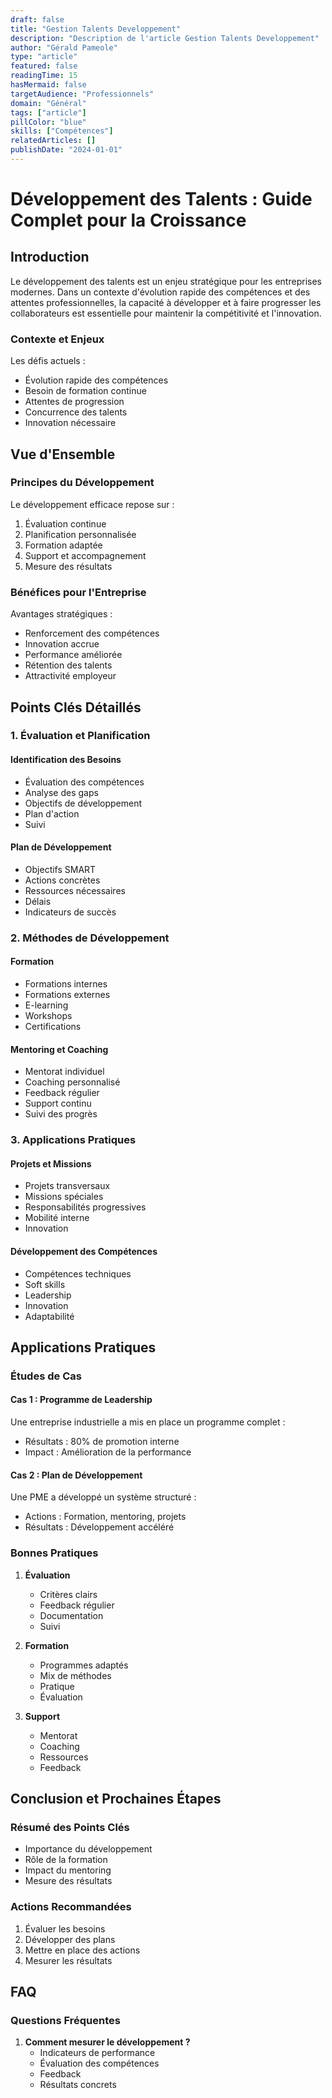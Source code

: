 ```yaml
---
draft: false
title: "Gestion Talents Developpement"
description: "Description de l'article Gestion Talents Developpement"
author: "Gérald Pameole"
type: "article"
featured: false
readingTime: 15
hasMermaid: false
targetAudience: "Professionnels"
domain: "Général"
tags: ["article"]
pillColor: "blue"
skills: ["Compétences"]
relatedArticles: []
publishDate: "2024-01-01"
---
```





# Développement des Talents : Guide Complet pour la Croissance

## Introduction

Le développement des talents est un enjeu stratégique pour les entreprises modernes. Dans un contexte d'évolution rapide des compétences et des attentes professionnelles, la capacité à développer et à faire progresser les collaborateurs est essentielle pour maintenir la compétitivité et l'innovation.

### Contexte et Enjeux

Les défis actuels :

- Évolution rapide des compétences
- Besoin de formation continue
- Attentes de progression
- Concurrence des talents
- Innovation nécessaire

## Vue d'Ensemble

### Principes du Développement

Le développement efficace repose sur :

1. Évaluation continue
2. Planification personnalisée
3. Formation adaptée
4. Support et accompagnement
5. Mesure des résultats

### Bénéfices pour l'Entreprise

Avantages stratégiques :

- Renforcement des compétences
- Innovation accrue
- Performance améliorée
- Rétention des talents
- Attractivité employeur

## Points Clés Détaillés

### 1. Évaluation et Planification

#### Identification des Besoins

- Évaluation des compétences
- Analyse des gaps
- Objectifs de développement
- Plan d'action
- Suivi

#### Plan de Développement

- Objectifs SMART
- Actions concrètes
- Ressources nécessaires
- Délais
- Indicateurs de succès

### 2. Méthodes de Développement

#### Formation

- Formations internes
- Formations externes
- E-learning
- Workshops
- Certifications

#### Mentoring et Coaching

- Mentorat individuel
- Coaching personnalisé
- Feedback régulier
- Support continu
- Suivi des progrès

### 3. Applications Pratiques

#### Projets et Missions

- Projets transversaux
- Missions spéciales
- Responsabilités progressives
- Mobilité interne
- Innovation

#### Développement des Compétences

- Compétences techniques
- Soft skills
- Leadership
- Innovation
- Adaptabilité

## Applications Pratiques

### Études de Cas

#### Cas 1 : Programme de Leadership

Une entreprise industrielle a mis en place un programme complet :

- Résultats : 80% de promotion interne
- Impact : Amélioration de la performance

#### Cas 2 : Plan de Développement

Une PME a développé un système structuré :

- Actions : Formation, mentoring, projets
- Résultats : Développement accéléré

### Bonnes Pratiques

1. **Évaluation**

   - Critères clairs
   - Feedback régulier
   - Documentation
   - Suivi

2. **Formation**

   - Programmes adaptés
   - Mix de méthodes
   - Pratique
   - Évaluation

3. **Support**
   - Mentorat
   - Coaching
   - Ressources
   - Feedback

## Conclusion et Prochaines Étapes

### Résumé des Points Clés

- Importance du développement
- Rôle de la formation
- Impact du mentoring
- Mesure des résultats

### Actions Recommandées

1. Évaluer les besoins
2. Développer des plans
3. Mettre en place des actions
4. Mesurer les résultats

## FAQ

### Questions Fréquentes

1. **Comment mesurer le développement ?**
   - Indicateurs de performance
   - Évaluation des compétences
   - Feedback
   - Résultats concrets
